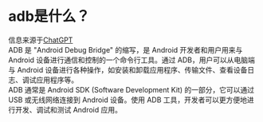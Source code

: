 # adb是什么？
信息来源于[ChatGPT](https://chatgpt.com)<br>
ADB 是 "Android Debug Bridge" 的缩写，是 Android 开发者和用户用来与 Android 设备进行通信和控制的一个命令行工具。通过 ADB，用户可以从电脑端与 Android 设备进行各种操作，如安装和卸载应用程序、传输文件、查看设备日志、调试应用程序等。<br>
ADB 通常是 Android SDK (Software Development Kit) 的一部分，它可以通过 USB 或无线网络连接到 Android 设备。使用 ADB 工具，开发者可以更方便地进行开发、调试和测试 Android 应用。
